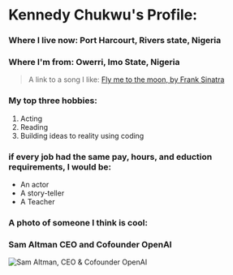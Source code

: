 # Kennedy Chukwu's Profile:

### Where I live now: Port Harcourt, Rivers state, Nigeria
### Where I'm from: Owerri, Imo State, Nigeria

> A link to a song I like: [Fly me to the moon, by Frank Sinatra](https://open.spotify.com/track/1PVTvvxpSkyJWemW1CwVVk?si=92a99ea53bfa4369)

### My top three hobbies: 
1. Acting
2. Reading
3. Building ideas to reality using coding

### if every job had the same pay, hours, and eduction requirements, I would be:

- An actor
- A story-teller
- A Teacher

### A photo of someone I think is cool:

### Sam Altman CEO and Cofounder OpenAI
![Sam Altman, CEO & Cofounder OpenAI](https://i.insider.com/63d93b280a08ae0018a62b4f?width=700)